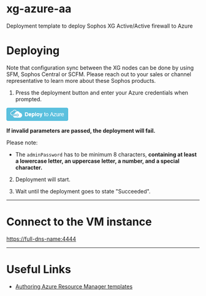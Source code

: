 # xg-azure-aa
Deployment template to deploy Sophos XG Active/Active firewall to Azure

Deploying
=========

Note that configuration sync between the XG nodes can be done by using SFM, Sophos Central or SCFM. 
Please reach out to your sales or channel representative to learn more about these Sophos products.

1) Press the deployment button and enter your Azure credentials when prompted.

[![Deploy to Azure](assets/deploybutton.png)](https://portal.azure.com/#create/Microsoft.Template/uri/https%3A%2F%2Fraw.githubusercontent.com%2Fsophos-iaas%2Fxg-azure-aa%2Fmaster%2Fha.json)

**If invalid parameters are passed, the deployment will fail.**

Please note:
* The `adminPassword` has to be minimum 8 characters, **containing at least a lowercase letter, an uppercase letter, a number, and a special character.**

2) Deployment will start.

3) Wait until the deployment goes to state "Succeeded".

***

Connect to the VM instance
==========================

[https://full-dns-name:4444](https://full-dns-name:4444)

***

Useful Links
============

* [Authoring Azure Resource Manager templates](https://azure.microsoft.com/en-us/documentation/articles/resource-group-authoring-templates/)